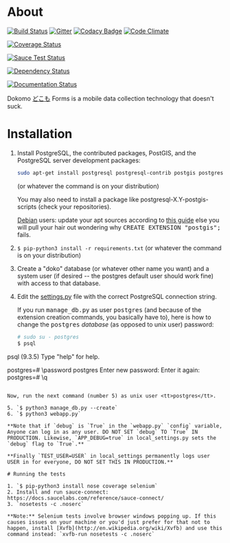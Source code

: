 # About
[![Build Status](https://travis-ci.org/SEL-Columbia/dokomoforms.svg?branch=master)](https://travis-ci.org/SEL-Columbia/dokomoforms)
[![Gitter](https://badges.gitter.im/Join%20Chat.svg)](https://gitter.im/SEL-Columbia/dokomoforms?utm_source=badge&utm_medium=badge&utm_campaign=pr-badge&utm_content=badge)
[![Codacy Badge](https://www.codacy.com/project/badge/cd3923fbf90d405583140ef8732370b4)](https://www.codacy.com/public/vr2262/dokomoforms)
[![Code Climate](https://codeclimate.com/github/SEL-Columbia/dokomoforms/badges/gpa.svg)](https://codeclimate.com/github/SEL-Columbia/dokomoforms)

[![Coverage Status](https://coveralls.io/repos/SEL-Columbia/dokomoforms/badge.svg?branch=master)](https://coveralls.io/r/SEL-Columbia/dokomoforms?branch=master)

[![Sauce Test Status](https://saucelabs.com/browser-matrix/dokomo_sauce_matrix.svg)](https://saucelabs.com/u/dokomo_sauce_matrix)

[![Dependency Status](https://gemnasium.com/SEL-Columbia/dokomoforms.svg)](https://gemnasium.com/SEL-Columbia/dokomoforms)

[![Documentation Status](https://readthedocs.org/projects/dokomoforms/badge/?version=latest)](https://readthedocs.org/projects/dokomoforms/?badge=latest)

Dokomo [どこも](http://tangorin.com/general/%E3%81%A9%E3%81%93%E3%82%82) Forms is a mobile data collection technology that doesn't suck.
 
# Installation

1. Install PostgreSQL, the contributed packages, PostGIS, and the PostgreSQL server development packages:

   ```sh
   sudo apt-get install postgresql postgresql-contrib postgis postgresql-server-dev-all
   ```
   
   (or whatever the command is on your distribution)

   You may also need to install a package like postgresql-X.Y-postgis-scripts (check your repositories).
   
   [Debian](http://www.debian.org/) users: update your apt sources according to [this guide](https://wiki.postgresql.org/wiki/Apt) else you will pull your hair out wondering why <tt>CREATE EXTENSION "postgis";</tt> fails.
   
2. `$ pip-python3 install -r requirements.txt` (or whatever the command is on your distribution)
3. Create a "doko" database (or whatever other name you want) and a system user (if desired -- the postgres default user should work fine) with access to that database.
4. Edit the [settings.py](settings.py) file with the correct PostgreSQL connection string.

   If you run <tt>manage_db.py</tt> as user <tt>postgres</tt> (and because of the extension creation commands, you basically have to), here is how to change the <tt>postgres</tt> *database* (as opposed to unix user) password:
   
   ```sh
   # sudo su - postgres
   $ psql
psql (9.3.5)
Type "help" for help.

postgres=# \password postgres
Enter new password: 
Enter it again: 
postgres=# \q
   ```
   
   Now, run the next command (number 5) as unix user <tt>postgres</tt>.
   
5. `$ python3 manage_db.py --create`
6. `$ python3 webapp.py`

**Note that if `debug` is `True` in the `webapp.py` `config` variable, Anyone can log in as any user. DO NOT SET `debug` TO `True` IN PRODUCTION. Likewise, `APP_DEBUG=true` in local_settings.py sets the `debug` flag to `True`.** 

**Finally `TEST_USER=USER` in local_settings permanently logs user USER in for everyone, DO NOT SET THIS IN PRODUCTION.**

# Running the tests

1. `$ pip-python3 install nose coverage selenium`
2. Install and run sauce-connect: https://docs.saucelabs.com/reference/sauce-connect/
3. `nosetests -c .noserc`

**Note:** Selenium tests involve browser windows popping up. If this causes issues on your machine or you'd just prefer for that not to happen, install [Xvfb](http://en.wikipedia.org/wiki/Xvfb) and use this command instead: `xvfb-run nosetests -c .noserc`


